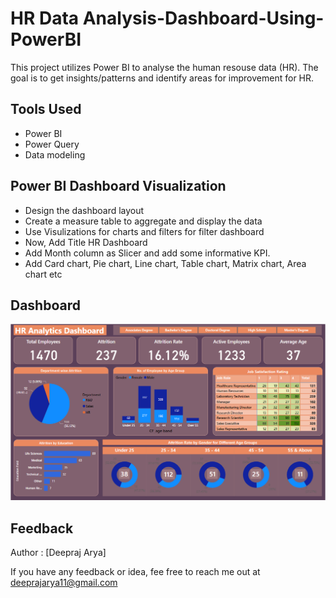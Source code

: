 # HR Data Analysis-Dashboard-Using-PowerBI

This project utilizes Power BI to analyse the human resouse data (HR). The goal is to get insights/patterns and identify areas for improvement for HR.

<!--
# Table Of Contents
  
  1. #### **[Tools Used]**
  2. #### **[Clean and Analyze Data using PowerQuery]**
  3. #### **[Create Dashboard Using Visulizations and filters]**
  4. #### **[Dashboard]**
--->


## **Tools Used**

* Power BI
* Power Query
* Data modeling



## **Power BI Dashboard Visualization**

*  Design the dashboard layout
*  Create a measure table to aggregate and display the data
*  Use Visulizations for charts and filters for filter dashboard
*  Now, Add Title HR Dashboard
*  Add Month column as Slicer and add some informative KPI.
*  Add Card chart, Pie chart, Line chart, Table chart, Matrix chart, Area chart etc


## **Dashboard**
![Alt text](./HR%20dashboard.png)

  
 
##  **Feedback** 

Author : [Deepraj Arya]

If you have any feedback or idea, fee free to reach me out at deeprajarya11@gmail.com


